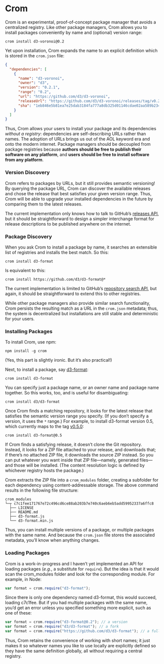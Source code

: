 # Crom

Crom is an experimental, proof-of-concept package manager that avoids a centralized registry. Like other package managers, Crom allows you to install packages conveniently by name and (optional) version range:

```
crom install d3-voronoi@0.2
```

Yet upon installation, Crom expands the name to an explicit definition which is stored in the `crom.json` file:

```json
{
  "dependencies": [
    {
      "name": "d3-voronoi",
      "owner": "d3",
      "version": "0.2.1",
      "range": "0.2",
      "url": "https://github.com/d3/d3-voronoi",
      "releaseUrl": "https://github.com/d3/d3-voronoi/releases/tag/v0.2.1",
      "sha": "1eb846e5b81ea7e25dab3184fa777a8db325d01146cdae02aa589b2349d162b8"
    }
  ]
}
```

Thus, Crom allows your users to install your package and its dependencies *without a registry*: dependencies are self-describing URLs rather than names. The adoption of URLs brings us out of the AOL keyword era and onto the modern internet. Package managers should be decoupled from package registries because **authors should be free to publish their software on any platform**, and **users should be free to install software from any platform**.

### Version Discovery

Crom refers to packages by URLs, but it still provides semantic versioning! By querying the package URL, Crom can discover the available releases and chose the release that best satisfies your given version range. Thus, Crom will be able to upgrade your installed dependencies in the future by comparing them to the latest releases.

The current implementation only knows how to talk to GitHub’s [releases API](https://developer.github.com/v3/repos/releases/#list-releases-for-a-repository), but it should be straightforward to design a simpler interchange format for release descriptions to be published anywhere on the internet.

### Package Discovery

When you ask Crom to install a package by name, it searches an extensible list of registries and installs the best match. So this:

```
crom install d3-format
```

Is equivalent to this:

```
crom install https://github.com/d3/d3-format@*
```

The current implementation is limited to GitHub’s [repository search API](https://developer.github.com/v3/search/#search-repositories), but again, it should be straightforward to extend this to other registries.

While other package managers also provide similar search functionality, Crom persists the resulting match as a URL in the `crom.json` metadata; thus, the system is decentralized but installations are still stable and deterministic for your users.

### Installing Packages

To install Crom, use npm:

```
npm install -g crom
```

(Yes, this part is slightly ironic. But it’s also practical!)

Next, to install a package, say [d3-format](https://github.com/d3/d3-format):

```
crom install d3-format
```

You can specify just a package name, or an owner name and package name together. So this works, too, and is useful for disambiguating:

```
crom install d3/d3-format
```

Once Crom finds a matching repository, it looks for the latest release that satisfies the semantic version range you specify. (If you don’t specify a version, it uses the `*` range.) For example, to install d3-format version 0.5, which currently maps to the tag [v0.5.0](https://github.com/d3/d3-format/releases/tag/v0.5.0):

```
crom install d3-format@0.5
```

If Crom finds a satisfying release, it doesn’t clone the Git repository. Instead, it looks for a ZIP file attached to your release, and downloads that; if there’s no attached ZIP file, it downloads the source ZIP instead. So you can put whatever you want inside that ZIP file—namely, generated files—and those will be installed. (The content resolution logic is defined by whichever registry hosts the package.)

Crom extracts the ZIP file into a `crom_modules` folder, creating a subfolder for each dependency using content-addressable storage. The above command results in the following file structure:

```
crom_modules
└─┬ c7c1fee171767e72c496cd6ce88ab203b7e740c6aeb6eb5add59952337a6ffc8
  ├── LICENSE
  ├── README.md
  ├── d3-format.js
  └── d3-format.min.js
```

Thus, you can install multiple versions of a package, or multiple packages with the same name. And because the `crom.json` file stores the associated metadata, you’ll know when anything changes.

### Loading Packages

Crom is a work-in-progress and I haven’t yet implemented an API for loading packages (*e.g.*, a substitute for `require`). But the idea is that it would scan the crom_modules folder and look for the corresponding module. For example, in Node:

```js
var format = crom.require("d3-format");
```

Since there is only one dependency named d3-format, this would succeed, loading c7c1fee. But if you had multiple packages with the same name, you’d get an error unless you specified something more explicit, such as one of these:

```js
var format = crom.require("d3-format@0.2"); // a version
var format = crom.require("d3/d3-format"); // a fork
var format = crom.require("https://github.com/d3/d3-format"); // a full url
```

Thus, Crom retains the convenience of working with short names; it just makes it so whatever names you like to use locally are explicitly defined so they have the same definition globally, all without requiring a central registry.
